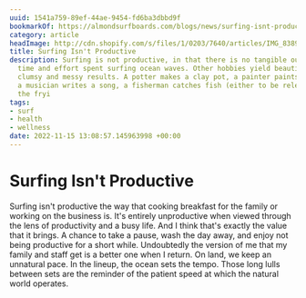 ```yaml
---
uuid: 1541a759-89ef-44ae-9454-fd6ba3dbbd9f
bookmarkOf: https://almondsurfboards.com/blogs/news/surfing-isnt-productive?_kx=WJeE3QQCOcj1C5-kKTUTnVQwLixGXGjdFW4dPGeJnNo%3D.Hb5zTY
category: article
headImage: http://cdn.shopify.com/s/files/1/0203/7640/articles/IMG_8389_1200x.jpg?v=1668088609
title: Surfing Isn't Productive
description: Surfing is not productive, in that there is no tangible output of the
  time and effort spent surfing ocean waves. Other hobbies yield beautiful, if not
  clumsy and messy results. A potter makes a clay pot, a painter paints a canvas,
  a musician writes a song, a fisherman catches fish (either to be released or for
  the fryi
tags:
- surf
- health
- wellness
date: 2022-11-15 13:08:57.145963998 +00:00
---
```

# Surfing Isn't Productive

Surfing isn't productive the way that cooking breakfast for the family or working on the business is.  It's entirely unproductive when viewed through the lens of productivity and a busy life.  And I think that's exactly the value that it brings.  A chance to take a pause, wash the day away, and enjoy not being productive for a short while.  Undoubtedly the version of me that my family and staff get is a better one when I return.  On land, we keep an unnatural pace.  In the lineup, the ocean sets the tempo. Those long lulls between sets are the reminder of the patient speed at which the natural world operates. 